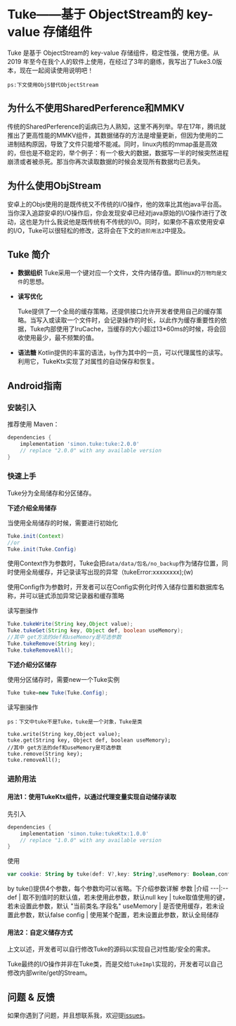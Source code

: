# Tuke——基于 ObjectStream的 key-value 存储组件

Tuke 是基于 ObjectStream的 key-value 存储组件，稳定性强，使用方便。从 2019 年至今在我个人的软件上使用，在经过了3年的磨练，我写出了Tuke3.0版本，现在一起阅读使用说明吧！

`ps:下文使用ObjS替代ObjectStream`

## 为什么不使用SharedPerference和MMKV

传统的SharedPerference的诟病已为人熟知，这里不再列举。早在17年，腾讯就推出了更高性能的MMKV组件，其数据储存的方法是增量更新，但因为使用的二进制结构原因，导致了文件只能增不能减。同时，linux内核的mmap虽是高效的，但也是不稳定的，举个例子：有一个极大的数据，数据写一半的时候突然进程崩溃或者被杀死。那当你再次读取数据的时候会发现所有数据均已丢失。

## 为什么使用ObjStream

安卓上的Objs使用的是既传统又不传统的I/O操作，他的效率比其他java平台高。当你深入追踪安卓的I/O操作后，你会发现安卓已经对java原始的I/O操作进行了改动，这也是为什么我说他是既传统有不传统的I/O。同时，如果你不喜欢使用安卓的I/O，Tuke可以很轻松的修改，这将会在下文的`进阶用法2`中提及。

## Tuke 简介

- **数据组织**
  Tuke采用一个键对应一个文件，文件内储存值。即linux的`万物均是文件`的思想。

- **读写优化**

  Tuke提供了一个全局的缓存策略，还提供接口允许开发者使用自己的缓存策略。当写入或读取一个文件时，会记录操作的时长，以此作为缓存重要性的依据，Tuke内部使用了lruCache，当缓存的大小超过13*60ms的时候，将会回收使用最少，最不频繁的值。

- **语法糖**
   Kotlin提供的丰富的语法，`by`作为其中的一员，可以代理属性的读写。利用它，TukeKtx实现了对属性的自动保存和恢复。

## Android指南

### 安装引入

推荐使用 Maven：

```groovy
dependencies {
    implementation 'simon.tuke:tuke:2.0.0'
    // replace "2.0.0" with any available version
}
```

### 快速上手

Tuke分为全局储存和分区储存。

__下述介绍全局储存__

当使用全局储存的时候，需要进行初始化

```java
Tuke.init(Context)
//or
Tuke.init(Tuke.Config)
```

使用Context作为参数时，Tuke会把`data/data/包名/no_backup`作为储存位置，同时使用全局缓存，并记录读写出现的异常（tukeError:xxxxxxxx);(w)

使用Config作为参数时，开发者可以在Config实例化时传入储存位置和数据库名称，并可以链式添加异常记录器和缓存策略

读写删操作

```java
Tuke.tukeWrite(String key,Object value);
Tuke.tukeGet(String key, Object def, boolean useMemory);
//其中 get方法的def和useMemory是可选参数
Tuke.tukeRemove(String key);
Tuke.tukeRemoveAll();
```

__下述介绍分区储存__

使用分区储存时，需要new一个Tuke实例

```java
Tuke tuke=new Tuke(Tuke.Config);
```

读写删操作

`ps：下文中tuke不是Tuke，tuke是一个对象，Tuke是类`

```
tuke.write(String key,Object value);
tuke.get(String key, Object def, boolean useMemory);
//其中 get方法的def和useMemory是可选参数
tuke.remove(String key);
tuke.removeAll();
```

### 进阶用法

#### 用法1：使用TukeKtx组件，以通过代理变量实现自动储存读取

先引入

```groovy
dependencies {
    implementation 'simon.tuke:tukeKtx:1.0.0'
    // replace "1.0.0" with any available version
}
```

使用

```kotlin
var cookie: String by tuke(def: V?,key: String?,useMemory: Boolean,config: Tuke.Config?)
```

by tuke()提供4个参数，每个参数均可以省略。下介绍参数详解
 参数 |介绍
---|:--
def |  取不到值时的默认值，若未使用此参数，默认null
key |   tuke取值使用的键，若未设置此参数，默认 "当前类名.字段名"
useMemory | 是否使用缓存，若未设置此参数，默认false
config  | 使用某个配置，若未设置此参数，默认全局储存

#### 用法2：自定义储存方式

上文以述，开发者可以自行修改Tuke的源码以实现自己对性能/安全的需求。

Tuke最终的I/O操作并非在Tuke类，而是交给`TukeImpl`实现的，开发者可以自己修改内部write/get的Stream。

## 问题 & 反馈

如果你遇到了问题，并且想联系我，欢迎提[issues](https://github.com/networm6/Tuke/issues)。